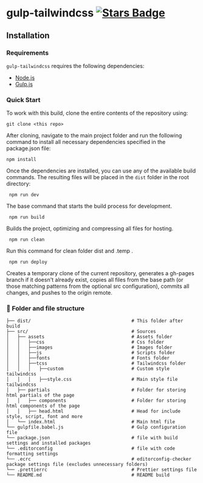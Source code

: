 gulp-tailwindcss <a href="https://github.com/tagtwp/gulp-tailwindcss/stargazers"><img src="https://img.shields.io/github/stars/tagtwp/gulp-tailwindcss" alt="Stars Badge"/></a>
=== 

Installation
---------------

### Requirements

`gulp-tailwindcss` requires the following dependencies:

- [Node.js](https://nodejs.org/)
- [Gulp.js](https://gulpjs.com/)

### Quick Start

To work with this build, clone the entire contents of the repository using:<br>

`git clone <this repo>`

After cloning, navigate to the main project folder and run the following command to install all necessary dependencies specified in the package.json file:<br>

```shell
npm install
```

Once the dependencies are installed, you can use any of the available build commands. The resulting files will be placed in the `dist` folder in the root directory:

 ```shell
  npm run dev
``` 
The base command that starts the build process for development.

 ```shell
  npm run build
``` 
Builds the project, optimizing and compressing all files for hosting.

 ```shell
  npm run clean
``` 
Run this command for clean folder dist and .temp .

 ```shell
  npm run deploy
``` 
Creates a temporary clone of the current repository, generates a gh-pages branch if it doesn't already exist, copies all files from the base path (or those matching patterns from the optional src configuration), commits all changes, and pushes to the origin remote.

### 📝 Folder and file structure
```
├── dist/                                     # This folder after build
├── src/                                      # Sources
│   ├── assets                                # Assets folder
│   │	├──css                                # Css folder
│   │	├──images                             # Images folder
│   │	├──js                                 # Scripts folder
│   │	├──fonts                              # Fonts folder
│   │	├──tcss                               # Tailwindcss folder
│   │	│   ├──custom                         # Custom style tailwindcss
│   │	│   ├──style.css                      # Main style file tailwindcss
│   ├── partials                              # Folder for storing html partials of the page
│   │	├── components                        # Folder for storing html components of the page
│   │	├── head.html                         # Head for include style, script, font and more
│   └── index.html                            # Main html file
└── gulpfile.babel.js                         # Gulp configuration file
└── package.json                              # file with build settings and installed packages
└── .editorconfig                             # file with code formatting settings
└── .ecrc                                     # editorconfig-checker package settings file (excludes unnecessary folders)
└── .prettierrc                               # Prettier settings file
└── README.md                                 # README build
```

